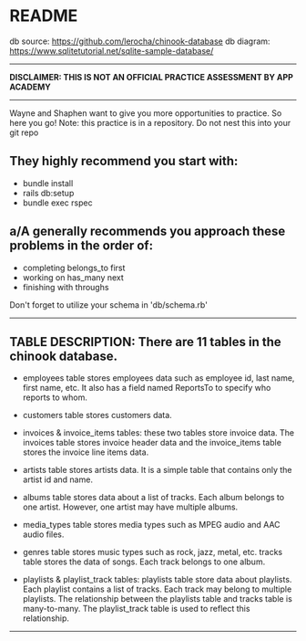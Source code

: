 # README
db source: https://github.com/lerocha/chinook-database
db diagram: https://www.sqlitetutorial.net/sqlite-sample-database/
________________________________________________________________________________
**DISCLAIMER: THIS IS NOT AN OFFICIAL PRACTICE ASSESSMENT BY APP ACADEMY**
________________________________________________________________________________

Wayne and Shaphen want to give you more opportunities to practice.
So here you go!
Note: this practice is in a repository. Do not nest this into your git repo

## They highly recommend you start with:
 - bundle install
 - rails db:setup <!-- note: this may take a few minutes to install -->
 - bundle exec rspec

## a/A generally recommends you approach these problems in the order of:
 - completing belongs_to first
 - working on has_many next
 - finishing with throughs

Don't forget to utilize your schema in 'db/schema.rb'

________________________________________________________________________________
## TABLE DESCRIPTION: There are 11 tables in the chinook database.

 - employees table stores employees data such as employee id, last name, first 
 name, etc. It also has a field named ReportsTo to specify who reports to whom.

 - customers table stores customers data.

 - invoices & invoice_items tables: these two tables store invoice data. The 
 invoices table stores invoice header data and the invoice_items table stores 
 the invoice line items data.

 - artists table stores artists data. It is a simple table that contains only 
 the artist id and name.

 - albums table stores data about a list of tracks. Each album belongs to one 
 artist. However, one artist may have multiple albums.

 - media_types table stores media types such as MPEG audio and AAC audio files.

 - genres table stores music types such as rock, jazz, metal, etc.
 tracks table stores the data of songs. Each track belongs to one album.
 
 - playlists & playlist_track tables: playlists table store data about playlists. 
 Each playlist contains a list of tracks. Each track may belong to multiple 
 playlists. The relationship between the playlists table and tracks table is 
 many-to-many. The playlist_track table is used to reflect this relationship.
 ________________________________________________________________________________
